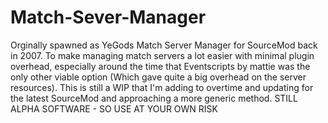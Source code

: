 # Match-Sever-Manager
Orginally spawned as YeGods Match Server Manager for SourceMod back in 2007. To make managing match servers a lot easier with minimal plugin overhead, especially around the time that Eventscripts by mattie was the only other viable option (Which gave quite a big overhead on the server resources). This is still a WIP that I'm adding to overtime and updating for the latest SourceMod and approaching a more generic method.  STILL ALPHA SOFTWARE - SO USE AT YOUR OWN RISK
